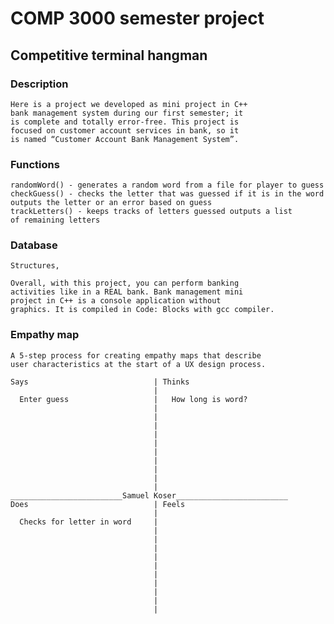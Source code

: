 # COMP 3000 semester project
## Competitive terminal hangman

### Description 
    Here is a project we developed as mini project in C++ 
    bank management system during our first semester; it 
    is complete and totally error-free. This project is 
    focused on customer account services in bank, so it 
    is named “Customer Account Bank Management System”.

 ### Functions
    randomWord() - generates a random word from a file for player to guess
    checkGuess() - checks the letter that was guessed if it is in the word
    outputs the letter or an error based on guess
    trackLetters() - keeps tracks of letters guessed outputs a list 
    of remaining letters

### Database
    Structures,

    Overall, with this project, you can perform banking 
    activities like in a REAL bank. Bank management mini 
    project in C++ is a console application without 
    graphics. It is compiled in Code: Blocks with gcc compiler.

### Empathy map
    A 5-step process for creating empathy maps that describe 
    user characteristics at the start of a UX design process.
```
Says                            | Thinks
                                |
  Enter guess                   |   How long is word?
                                |
                                |
                                |
                                |
                                |
                                |
                                |
                                |
                                |
                                |
_________________________Samuel Koser_________________________
Does                            | Feels
                                |
  Checks for letter in word     |
                                |
                                |
                                |
                                |
                                |
                                |
                                |
                                |
                                |
                                |
```